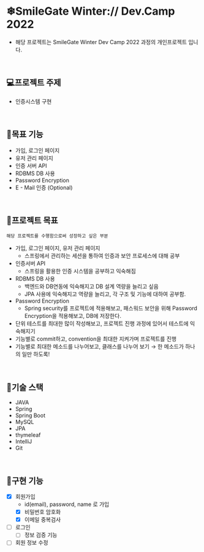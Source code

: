 # ❄SmileGate Winter:// Dev.Camp 2022
- 해당 프로젝트는 SmileGate Winter Dev Camp 2022 과정의 개인프로젝트 입니다.

<br>

## 💻프로젝트 주제

- 인증시스템 구현

<br>

## 🚩목표 기능

 - 가입, 로그인 페이지
 - 유저 관리 페이지
 - 인증 서버 API
 - RDBMS DB 사용 
 - Password Encryption
 - E - Mail 인증 (Optional)

<br>

## 🎯프로젝트 목표

`해당 프로젝트를 수행함으로써 성장하고 싶은 부분`
- 가입, 로그인 페이지, 유저 관리 페이지
    - 스프링에서 관리하는 세션을 통하여 인증과 보안 프로세스에 대해 공부
- 인증서버 API
    - 스프링을 활용한 인증 시스템을 공부하고 익숙해짐
- RDBMS DB 사용
    - 백엔드와 DB연동에 익숙해지고 DB 설계 역량을 늘리고 싶음
    - JPA 사용에 익숙해지고 역량을 늘리고, 각 구조 및 기능에 대하여 공부함.
- Password Encryption
    - Spring security를 프로젝트에 적용해보고, 패스워드 보안을 위해 Password Encryption을 적용해보고, DB에 저장한다.
- 단위 테스트를 최대한 많이 작성해보고, 프로젝트 진행 과정에 있어서 테스트에 익숙해지기
- 기능별로 commit하고, convention을 최대한 지켜가며 프로젝트를 진행
- 기능별로 최대한 메소드를 나누어보고, 클래스를 나누어 보기 → 한 메소드가 하나의 일만 하도록!

<br>

## 📑기술 스택
- JAVA
- Spring 
- Spring Boot
- MySQL
- JPA
- thymeleaf
- IntelliJ
- Git

<br>

## 📌구현 기능
- [x] 회원가입 
  - id(email), password, name 로 가입
  - [x] 비밀번호 암호화
  - [x] 이메일 중복검사
- [ ] 로그인
  - [ ] 정보 검증 기능
- [ ] 회원 정보 수정

<br>
